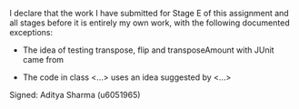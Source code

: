 I declare that the work I have submitted for Stage E of this assignment and all stages before it is entirely my own work, with the
following documented exceptions:

* The idea of testing transpose, flip and transposeAmount with JUnit came from <Lecture material>

* The code in class <...> uses an idea suggested by <...>

Signed: Aditya Sharma (u6051965)